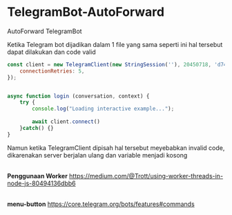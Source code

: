 # TelegramBot-AutoForward
AutoForward TelegramBot

Ketika Telegram bot dijadikan dalam 1 file yang sama seperti ini hal tersebut dapat dilakukan dan code valid
```javascript
const client = new TelegramClient(new StringSession(''), 20450718, 'd7484191ce14a0ab151857143e11701f', {
    connectionRetries: 5,
});


async function login (conversation, context) {
    try {
        console.log("Loading interactive example...");
        
        await client.connect()
    }catch() {}
}
```

Namun ketika TelegramClient dipisah hal tersebut meyebabkan invalid code, dikarenakan server berjalan ulang dan variable menjadi kosong<br><br>

**Penggunaan Worker**
https://medium.com/@Trott/using-worker-threads-in-node-js-80494136dbb6
<br><br>

**menu-button**
https://core.telegram.org/bots/features#commands
